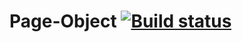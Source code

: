 # Page-Object [![Build status](https://ci.appveyor.com/api/projects/status/nm4t1fo1eaj8a9w8?svg=true)](https://ci.appveyor.com/project/evgen-zykova/page-object)
